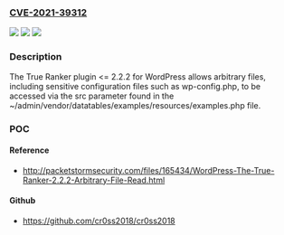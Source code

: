 ### [CVE-2021-39312](https://cve.mitre.org/cgi-bin/cvename.cgi?name=CVE-2021-39312)
![](https://img.shields.io/static/v1?label=Product&message=True%20Ranker&color=blue)
![](https://img.shields.io/static/v1?label=Version&message=2.2.2%3C%3D%202.2.2%20&color=brighgreen)
![](https://img.shields.io/static/v1?label=Vulnerability&message=CWE-22%20Improper%20Limitation%20of%20a%20Pathname%20to%20a%20Restricted%20Directory%20('Path%20Traversal')&color=brighgreen)

### Description

The True Ranker plugin <= 2.2.2 for WordPress allows arbitrary files, including sensitive configuration files such as wp-config.php, to be accessed via the src parameter found in the ~/admin/vendor/datatables/examples/resources/examples.php file.

### POC

#### Reference
- http://packetstormsecurity.com/files/165434/WordPress-The-True-Ranker-2.2.2-Arbitrary-File-Read.html

#### Github
- https://github.com/cr0ss2018/cr0ss2018

